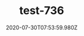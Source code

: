 ---
title: test-736
date: 2020-07-30T07:53:59.980Z
banner_subcontent: asdfsf
category: Support services
focus: Assessment of organisational approach
role: Sole trader
organisation_size: Medium (50-249 employees)
industry: Retail & consumer
content: Lorem ipsum dolor sit amet, consectetur adipiscing elit, sed do eiusmod tempor incididunt ut labore et dolore magna aliqua. Ut enim ad minim veniam, quis nostrud exercitation ullamco laboris nisi ut aliquip ex ea commodo consequat. Duis aute irure dolor in reprehenderit in voluptate velit esse cillum dolore eu fugiat nulla pariatur. Excepteur sint occaecat cupidatat non proident, sunt in culpa qui officia deserunt mollit anim id est laborum.
---